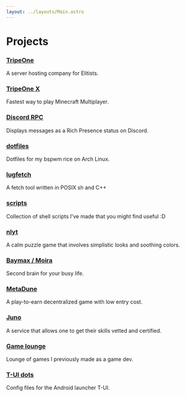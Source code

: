 ```yaml
---
layout: ../layouts/Main.astro
---
```


# Projects

<div class="table">
<div>

### [TripeOne](https://tripe.one)

A server hosting company for Elitists.

</div>
<div>

### [TripeOne X](https://tripe.one/x)

Fastest way to play Minecraft Multiplayer.

</div>
<div>

### [Discord RPC](https://github.com/mradigen/discord-rpc-status)

Displays messages as a Rich Presence status on Discord.

</div>

<div>

### [dotfiles](https://github.com/mradigen/dotfiles)

Dotfiles for my bspwm rice on Arch Linux.

</div>

<div>

### [lugfetch](https://github.com/lugvitc/lugfetch)

A fetch tool written in POSIX sh and C++

</div>
<div>

### [scripts](https://github.com/mradigen/scripts)

Collection of shell scripts I've made that you might find useful :D

</div>
<div>

### [nlyt](https://play.google.com/store/apps/details?id=com.adigen.nlyt)

A calm puzzle game that involves simplistic looks and soothing colors.

</div>
<div>

### [Baymax / Moira](https://github.com/mradigen/SecondBrain-backend)

Second brain for your busy life.

</div>
<div>

### [MetaDune](https://metadune.club)

A play-to-earn decentralized game with low entry cost.

</div>
<div>

### [Juno](https://tryjuno.in)

A service that allows one to get their skills vetted and certified.

</div>
<div>

### [Game lounge](https://adigen.is-a.dev/games)

Lounge of games I previously made as a game dev.

</div>
<div>

### [T-UI dots](https://github.comt/mradigen/tui-cysis)

Config files for the Android launcher T-UI.

</div>
</div>
